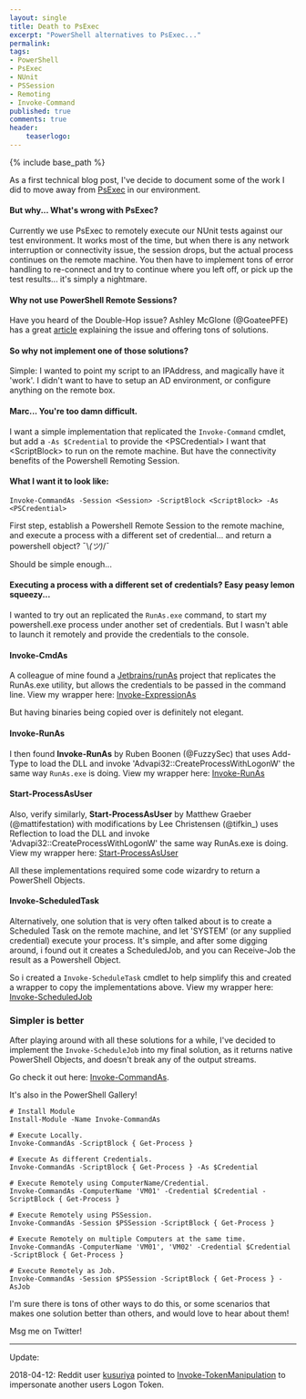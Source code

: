 ```yaml
---
layout: single
title: Death to PsExec
excerpt: "PowerShell alternatives to PsExec..."
permalink:
tags: 
- PowerShell
- PsExec
- NUnit
- PSSession
- Remoting
- Invoke-Command
published: true
comments: true
header:
    teaserlogo: 
---
```

{% include base_path %} 

As a first technical blog post, I've decide to document some of the work I did to move away from <a href="https://docs.microsoft.com/en-us/sysinternals/downloads/psexec">PsExec</a> in our environment. 

#### But why... What's wrong with PsExec?

Currently we use PsExec to remotely execute our NUnit tests against our test environment. It works most of the time, but when there is any network interruption or connectivity issue, the session drops, but the actual process continues on the remote machine. You then have to implement tons of error handling to re-connect and try to continue where you left off, or pick up the test results... it's simply a nightmare.

#### Why not use PowerShell Remote Sessions? 

Have you heard of the Double-Hop issue? Ashley McGlone (@GoateePFE) has a great <a href="https://blogs.technet.microsoft.com/ashleymcglone/2016/08/30/powershell-remoting-kerberos-double-hop-solved-securely/">article</a> explaining the issue and offering tons of solutions. 

#### So why not implement one of those solutions? 

Simple: I wanted to point my script to an IPAddress, and magically have it 'work'. I didn't want to have to setup an AD environment, or configure anything on the remote box.

#### Marc... You're too damn difficult.

I want a simple implementation that replicated the `Invoke-Command` cmdlet, but add a `-As $Credential` to provide the \<PSCredential> I want that \<ScriptBlock> to run on the remote machine. But have the connectivity benefits of the Powershell Remoting Session.

#### What I want it to look like:
```
Invoke-CommandAs -Session <Session> -ScriptBlock <ScriptBlock> -As <PSCredential>
```

First step, establish a Powershell Remote Session to the remote machine, and execute a process with a different set of credential... and return a powershell object? ¯\\_(ツ)_/¯

Should be simple enough...

#### Executing a process with a different set of credentials? Easy peasy lemon squeezy...

<!--

````
# Using Start-Process

Start-Process -FilePath 'powershell.exe' -ArgumentList '-Command Get-Process' -Credential $Credential
````
````
# Using Invoke-WmiMethod

Invoke-WmiMethod -Class Win32_Process -Name Create -ArgumentList 'powershell.exe -Command Get-Process' -Credential $Credential
````
````
# Using System.Diagnostics.Process

[System.Diagnostics.Process]::Start( "C:\Windows\System32\WindowsPowerShell\v1.0\powershell.exe", "-Command Get-Process", $Credential.UserName.Split('\')[1] , $Credential.Password , $Credential.UserName.Split('\')[0] )
````
-->

I wanted to try out an replicated the `RunAs.exe` command, to start my powershell.exe process under another set of credentials. But I wasn't able to launch it remotely and provide the credentials to the console.

#### Invoke-CmdAs
A colleague of mine found a <a href="https://github.com/JetBrains/runAs">Jetbrains/runAs</a> project that replicates the RunAs.exe utility, but allows the credentials to be passed in the command line. View my wrapper here: <a href="https://github.com/mkellerman/PSRunAs/blob/master/Invoke-CmdAs/Invoke-ExpressionAs.ps1">Invoke-ExpressionAs</a>

But having binaries being copied over is definitely not elegant.

#### Invoke-RunAs
I then found <b>Invoke-RunAs</b> by Ruben Boonen (@FuzzySec) that uses Add-Type to load the DLL and invoke 'Advapi32::CreateProcessWithLogonW' the same way `RunAs.exe` is doing. View my wrapper here: <a href="https://github.com/mkellerman/PSRunAs/blob/master/Invoke-RunAs">Invoke-RunAs</a>

#### Start-ProcessAsUser
Also, verify similarly, <b>Start-ProcessAsUser</b> by Matthew Graeber (@mattifestation) with modifications by Lee Christensen (@tifkin_) uses Reflection to load the DLL and invoke 'Advapi32::CreateProcessWithLogonW' the same way RunAs.exe is doing. View my wrapper here: <a href="https://github.com/mkellerman/PSRunAs/blob/master/Start-ProcessAsUser">Start-ProcessAsUser</a>

All these implementations required some code wizardry to return a PowerShell Objects.

#### Invoke-ScheduledTask
Alternatively, one solution that is very often talked about is to create a Scheduled Task on the remote machine, and let 'SYSTEM' (or any supplied credential) execute your process. It's simple, and after some digging around, i found out it creates a ScheduledJob, and you can Receive-Job the result as a Powershell Object. 

So i created a `Invoke-ScheduleTask` cmdlet to help simplify this and created a wrapper to copy the implementations above. View my wrapper here: <a href="https://github.com/mkellerman/PSRunAs/blob/master/Invoke-ScheduledJob/">Invoke-ScheduledJob</a>

### Simpler is better

After playing around with all these solutions for a while, I've decided to implement the `Invoke-ScheduleJob` into my final solution, as it returns native PowerShell Objects, and doesn't break any of the output streams.

Go check it out here: <a href="https://github.com/mkellerman/Invoke-CommandAs">Invoke-CommandAs</a>.

It's also in the PowerShell Gallery!

````
# Install Module
Install-Module -Name Invoke-CommandAs
````
````
# Execute Locally.
Invoke-CommandAs -ScriptBlock { Get-Process }

# Execute As different Credentials.
Invoke-CommandAs -ScriptBlock { Get-Process } -As $Credential

# Execute Remotely using ComputerName/Credential.
Invoke-CommandAs -ComputerName 'VM01' -Credential $Credential -ScriptBlock { Get-Process }

# Execute Remotely using PSSession.
Invoke-CommandAs -Session $PSSession -ScriptBlock { Get-Process }

# Execute Remotely on multiple Computers at the same time.
Invoke-CommandAs -ComputerName 'VM01', 'VM02' -Credential $Credential -ScriptBlock { Get-Process }

# Execute Remotely as Job.
Invoke-CommandAs -Session $PSSession -ScriptBlock { Get-Process } -AsJob
````

I'm sure there is tons of other ways to do this, or some scenarios that makes one solution better than others, and would love to hear about them!

Msg me on Twitter!

----
Update:

2018-04-12: Reddit user <a href="https://www.reddit.com/r/PowerShell/comments/8bvhcr/blog_death_to_psexec_how_to_invoke_powershell_as/dxa42tr/">kusuriya</a> pointed to <a href="https://github.com/clymb3r/PowerShell/blob/master/Invoke-TokenManipulation/Invoke-TokenManipulation.ps1">Invoke-TokenManipulation</a> to impersonate another users Logon Token.
